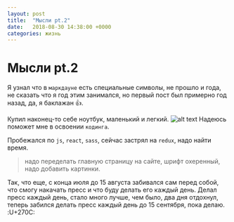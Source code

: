 ```yaml
---
layout: post
title:  "Мысли pt.2"
date:   2018-08-30 14:38:00 +0000
categories: жизнь
---
```

Мысли pt.2
======

Я узнал что в `маркдауне` есть специальные символы, не прошло и года, не сказать что я год этим занимался, но первый пост был примерно год назад, да, я баклажан :+1:.

Купил наконец-то себе ноутбук, маленький и легкий. ![alt text](https://img2.goodfon.ru/original/1920x1153/1/a3/stol-noutbuk-ruchka-bloknot-rastenie-ruka-chashka-kofe-pena.jpg)
Надеюсь поможет мне в освоении `кодинга`.

Пробежался по `js`, `react`, `sass`, сейчас застрял на `redux`, надо найти время.

>надо переделать главную страницу на сайте, шрифт охеренный, надо добавить картинки.

Так, что еще, с конца июля до 15 августа забивался сам перед собой, что смогу накачать пресс и что буду делать его каждый день. Делал пресс каждый день, стало много лучше, чем было, два дня отдохнул, теперь забился делать пресс каждый день до 15 сентября, пока делаю. :U+270C:


